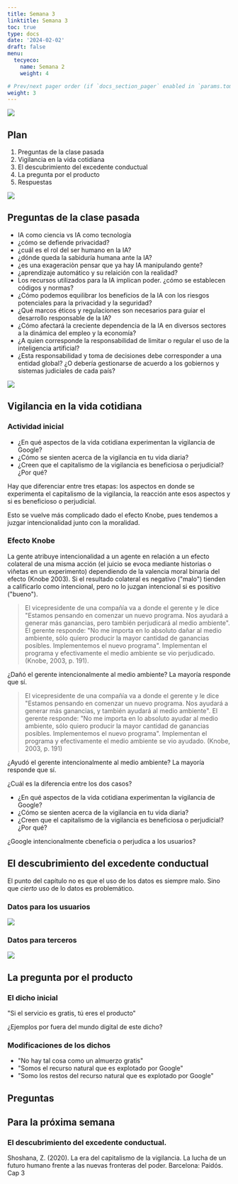 ```yaml
---
title: Semana 3
linktitle: Semana 3
toc: true
type: docs
date: '2024-02-02'
draft: false
menu:
  tecyeco:
    name: Semana 2
    weight: 4

# Prev/next pager order (if `docs_section_pager` enabled in `params.toml`)
weight: 3
---
```



![](/courses/hfc/_index_files/borde.jpg)

## Plan
1. Preguntas de la clase pasada
1. Vigilancia en la vida cotidiana
1. El descubrimiento del excedente conductual 
1. La pregunta por el producto
1. Respuestas


![](/courses/hfc/_index_files/borde.jpg)


## Preguntas de la clase pasada

- IA como ciencia vs IA como tecnología
- ¿cómo se defiende privacidad?
- ¿cuál es el rol del ser humano en la IA?
- ¿dónde queda la sabiduría humana ante la IA?
- ¿es una exageraciòn pensar que ya hay IA manipulando gente?
- ¿aprendizaje automático y su relaición con la realidad?
- Los recursos utilizados para la IA implican poder. ¿cómo se establecen códigos y normas? 
- ¿Cómo podemos equilibrar los beneficios de la IA con los riesgos potenciales para la privacidad y la
seguridad?
- ¿Qué marcos éticos y regulaciones son necesarios para guiar el desarrollo responsable de la IA?
- ¿Cómo afectará la creciente dependencia de la IA en diversos sectores a la dinámica del empleo y
la economía?
- ¿A quien corresponde la responsabilidad de limitar o regular el uso de la
inteligencia artificial?
- ¿Esta responsabilidad y toma de decisiones debe corresponder a una entidad
global? ¿O debería gestionarse de acuerdo a los gobiernos y sistemas
judiciales de cada país?

![](/courses/hfc/_index_files/borde.jpg)


## Vigilancia en la vida cotidiana


### Actividad inicial

- ¿En qué aspectos de la vida cotidiana experimentan la vigilancia de Google?
- ¿Cómo se sienten acerca de la vigilancia en tu vida diaria?
- ¿Creen que el capitalismo de la vigilancia es beneficiosa o perjudicial? ¿Por qué?


Hay que diferenciar entre tres etapas: los aspectos en donde se experimenta el capitalismo de la vigilancia, la reacción ante esos aspectos y si es beneficioso o perjudicial.

Esto se vuelve más complicado dado el efecto Knobe, pues tendemos a juzgar intencionalidad junto con la moralidad.

### Efecto Knobe

La gente atribuye intencionalidad a un agente en relación a un efecto colateral de una misma acción (el juicio se evoca mediante historias o viñetas en un experimento) dependiendo de la valencia moral binaria del efecto (Knobe 2003). Si el resultado colateral es negativo ("malo") tienden a calificarlo como intencional, pero no lo juzgan intencional si es positivo ("bueno"). 




> El vicepresidente de una compañía va a donde el gerente y le dice "Estamos pensando en comenzar un nuevo programa. Nos ayudará a generar más ganancias, pero también perjudicará al medio ambiente". El gerente responde: "No me importa en lo absoluto dañar al medio ambiente, sólo quiero producir la mayor cantidad de ganancias posibles. Implementemos el nuevo programa". Implementan el programa y efectivamente el medio ambiente se vio perjudicado. (Knobe, 2003, p. 191).

¿Dañó el gerente intencionalmente al medio ambiente? La mayoría responde que sí. 


> El vicepresidente de una compañía va a donde el gerente y le dice "Estamos pensando en comenzar un nuevo programa. Nos ayudará a generar más ganancias, y también ayudará al medio ambiente". El gerente responde: "No me importa en lo absoluto ayudar al medio ambiente, sólo quiero producir la mayor cantidad de ganancias posibles. Implementemos el nuevo programa". Implementan el programa y efectivamente el medio ambiente se vio ayudado. (Knobe, 2003, p. 191)

¿Ayudó el gerente intencionalmente al medio ambiente? La mayoría responde que sí. 

¿Cuál es la diferencia entre los dos casos?



- ¿En qué aspectos de la vida cotidiana experimentan la vigilancia de Google?
- ¿Cómo se sienten acerca de la vigilancia en tu vida diaria?
- ¿Creen que el capitalismo de la vigilancia es beneficiosa o perjudicial? ¿Por qué?

¿Google intencionalmente cbeneficia o perjudica a los usuarios?


## El descubrimiento del excedente conductual


El punto del capítulo no es que el uso de los datos es siempre malo. Sino que *cierto* uso de lo datos es problemático. 


### Datos para los usuarios 


![](/courses/tecyeco/img/19.png)



### Datos para terceros


![](/courses/tecyeco/img/18.png)



## La pregunta por el producto

### El dicho inicial

"Si el servicio es gratis, tú eres el producto"

¿Ejemplos por fuera del mundo digital de este dicho?

### Modificaciones de los dichos
-  "No hay tal cosa como un almuerzo gratis"
-  "Somos el recurso natural que es explotado por Google"
- "Somo los restos del recurso natural que es explotado por Google"


## Preguntas






## Para la próxima semana

### El descubrimiento del excedente conductual.  
Shoshana, Z. (2020). La era del capitalismo de la vigilancia. La lucha de un futuro humano frente a las nuevas fronteras del poder. Barcelona: Paidós.  Cap 3 
